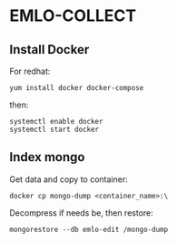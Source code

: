 EMLO-COLLECT
============

Install Docker
--------------
For redhat:

    yum install docker docker-compose

then:

    systemctl enable docker
    systemctl start docker
    
Index mongo
-----------

Get data and copy to container:

    docker cp mongo-dump <container_name>:\

Decompress if needs be, then restore:

    mongorestore --db emlo-edit /mongo-dump
    

